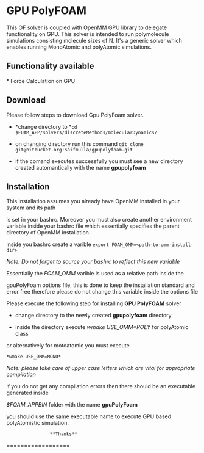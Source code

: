 **GPU PolyFOAM**
================

This OF solver is coupled with OpenMM GPU library to delegate functionality on
GPU. This solver is intended to run polymolecule simulations consisting molecule
sizes of N. It's a generic solver which enables running MonoAtomic and
polyAtomic simulations.



**Functionality available**
---------------------------

\* Force Calculation on GPU



**Download**
------------

Please follow steps to download Gpu PolyFoam solver.

-   *change directory to *`cd
    $FOAM_APP/solvers/discreteMethods/molecularDynamics/  `

-   on changing directory run this command `git clone
    git@bitbucket.org:saifmulla/gpupolyfoam.git`

-   if the comand executes successfully you must see a new directory created
    automantically with the name **gpupolyfoam**



**Installation** 
-----------------



This installation assumes you already have OpenMM installed in your system and
its path

is set in your bashrc. Moreover you must also create another environment
variable inside your bashrc file which essentially specifies the parent
directory of OpenMM installation.

inside you bashrc create a varible `export FOAM_OMM=<path-to-omm-install-dir>`



*Note: Do not forget to source your bashrc to reflect this new variable*



Essentially the *FOAM_OMM* varible is used as a relative path inside the

gpuPolyFoam options file, this is done to keep the installation standard and
error free therefore please do not change this variable inside the options file



Please execute the following step for installing **GPU PolyFOAM** solver

-   change directory to the newly created **gpupolyfoam** directory

-   inside the directory execute *wmake USE_OMM=POLY* for polyAtomic class



or alternatively for motoatomic you must execute

    *wmake USE_OMM=MONO*

*Note: please take care of upper case letters which are vital for appropriate
compilation*



if you do not get any compilation errors then there should be an executable
generated inside

*$FOAM_APPBIN* folder with the name **gpuPolyFoam**

you should use the same executable name to execute GPU based polyAtomistic
simulation.



                    **Thanks**

==================


